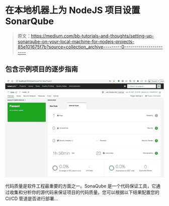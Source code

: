 # 在本地机器上为 NodeJS 项目设置 SonarQube

> 原文：<https://medium.com/bb-tutorials-and-thoughts/setting-up-sonarqube-on-your-local-machine-for-nodejs-projects-85e101675f7b?source=collection_archive---------0----------------------->

## 包含示例项目的逐步指南

![](img/d151e35c147197b12bdea1ac9d266adb.png)

代码质量是软件工程最重要的方面之一。SonaQube 是一个代码保证工具，它通过收集和分析你的源代码来保证项目的代码质量。您可以根据以下结果配置您的 CI/CD 管道是否进行部署…